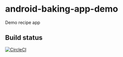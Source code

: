 # android-baking-app-demo
Demo recipe app

## Build status
[![CircleCI](https://circleci.com/gh/flibbertigibbet/android-baking-app-demo.svg?style=svg)](https://circleci.com/gh/flibbertigibbet/android-baking-app-demo)
